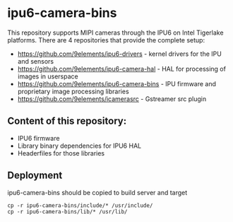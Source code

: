# ipu6-camera-bins

This repository supports MIPI cameras through the IPU6 on Intel Tigerlake platforms. There are 4 repositories that provide the complete setup:

* https://github.com/9elements/ipu6-drivers - kernel drivers for the IPU and sensors
* https://github.com/9elements/ipu6-camera-hal - HAL for processing of images in userspace
* https://github.com/9elements/ipu6-camera-bins - IPU firmware and proprietary image processing libraries
* https://github.com/9elements/icamerasrc - Gstreamer src plugin


## Content of this repository:
* IPU6 firmware
* Library binary dependencies for IPU6 HAL
* Headerfiles for those libraries

## Deployment
ipu6-camera-bins should be copied to build server and target
```
cp -r ipu6-camera-bins/include/* /usr/include/
cp -r ipu6-camera-bins/lib/* /usr/lib/
```

